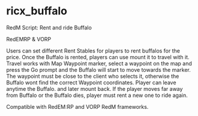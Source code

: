 # ricx_buffalo
RedM Script: Rent and ride Buffalo

RedEMRP & VORP

Users can set different Rent Stables for players to rent buffalos for the price.
Once the Buffalo is rented, players can use mount it to travel with it. 
Travel works with Map Waypoint marker, select a waypoint on the map and press the Go prompt and the Buffalo will start to move towards the marker. The waypoint must be close to the client who selects it, otherwise the Buffalo wont find the correct Waypoint coordinates.
Player can leave anytime the Buffalo. and later mount back. 
If the player moves far away from Buffalo or the Buffalo dies, player must rent a new one to ride again.

Compatible with RedEM:RP and VORP RedM frameworks.
